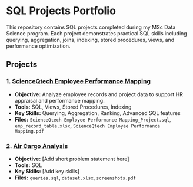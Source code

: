 # SQL Projects Portfolio

This repository contains SQL projects completed during my MSc Data Science program. Each project demonstrates practical SQL skills including querying, aggregation, joins, indexing, stored procedures, views, and performance optimization.

## Projects

### 1. [ScienceQtech Employee Performance Mapping](./ScienceQtech-Employee-Performance-Mapping)
- **Objective:** Analyze employee records and project data to support HR appraisal and performance mapping.
- **Tools:** SQL, Views, Stored Procedures, Indexing
- **Key Skills:** Querying, Aggregation, Ranking, Advanced SQL features
- **Files:** `ScienceQtech Employee Performance Mapping_Project.sql`, `emp_record_table.xlsx`, `ScienceQtech Employee Performance Mapping.pdf`

### 2. [Air Cargo Analysis](./Air-Cargo-Analysis)
- **Objective:** [Add short problem statement here]
- **Tools:** SQL
- **Key Skills:** [Add key skills]
- **Files:** `queries.sql`, `dataset.xlsx`, `screenshots.pdf`

